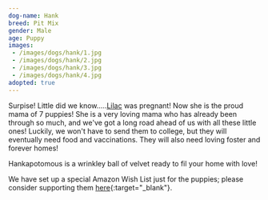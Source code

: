 ```yaml
---
dog-name: Hank
breed: Pit Mix
gender: Male
age: Puppy
images:
 - /images/dogs/hank/1.jpg
 - /images/dogs/hank/2.jpg
 - /images/dogs/hank/3.jpg
 - /images/dogs/hank/4.jpg
adopted: true
---
```

Surpise! Little did we know.....[Lilac](/dogs/lilac) was pregnant! Now she is the proud mama of 7 puppies! She is a very loving mama who has already been through so much, and we've got a long road ahead of us with all these little ones! Luckily, we won't have to send them to college, but they will eventually need food and vaccinations. They will also need loving foster and forever homes! 

Hankapotomous is a wrinkley ball of velvet ready to fil your home with love!

We have set up a special Amazon Wish List just for the puppies; please consider supporting them [here](https://amzn.com/w/GITBZGJSZM9D){:target="_blank"}.
